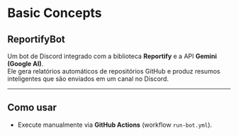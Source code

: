 # Basic Concepts

## ReportifyBot
Um bot de Discord integrado com a biblioteca **Reportify** e a API **Gemini (Google AI)**.  
Ele gera relatórios automáticos de repositórios GitHub e produz resumos inteligentes que são enviados em um canal no Discord.

---

## Como usar
- Execute manualmente via **GitHub Actions** (workflow `run-bot.yml`).

